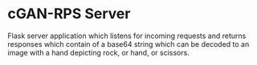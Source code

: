 # cGAN-RPS Server
Flask server application which listens for incoming requests and returns responses which contain of a base64 string which can be decoded to an image with a hand depicting rock, or hand, or scissors.
